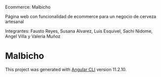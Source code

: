 Ecommerce: 
Malbicho

Página web con funcionalidad de ecommerce para un negocio de cerveza artesanal

Integrantes: 
Fausto Reyes, 
Susana Alvarez, 
Luis Esquivel, 
Sachi Nidome, 
Angel Villa y 
Valeria Muñoz


# Malbicho

This project was generated with [Angular CLI](https://github.com/angular/angular-cli) version 11.2.10.
